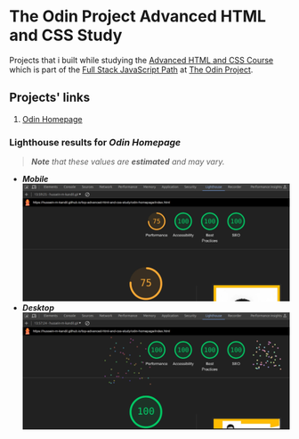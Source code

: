 # The Odin Project Advanced HTML and CSS Study

Projects that i built while studying the [Advanced HTML and CSS Course](https://www.theodinproject.com/paths/full-stack-javascript/courses/advanced-html-and-css/) which is part of the [Full Stack JavaScript Path](https://www.theodinproject.com/paths/full-stack-javascript/) at [The Odin Project](https://www.theodinproject.com/).

## Projects' links

1. [Odin Homepage](https://hussein-m-kandil.github.io/top-advanced-html-and-css-study/odin-homepage/index.html)

### Lighthouse results for _Odin Homepage_

> _**Note** that these values are **estimated** and may vary._

- **_Mobile_**
  ![Screenshot show Lighthouse result for Odin Homepage on Mobile as follows: Performance 75%, Accessibility 100%, Best Practices 100%, and SEO 100%.](./odin-homepage/assets/images/lighthouse-mobile-results.jpg)
- **_Desktop_**
  ![Screenshot show Lighthouse result for Odin Homepage on Desktop as follows: Performance 100%, Accessibility 100%, Best Practices 100%, and SEO 100%.](./odin-homepage/assets/images/lighthouse-desktop-results.jpg)
